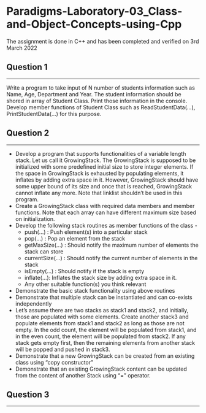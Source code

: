# Paradigms-Laboratory-03_Class-and-Object-Concepts-using-Cpp
The assignment is done in C++ and has been completed and verified on 3rd March 2022

## Question 1
--------------
Write a program to take input of N number of students information such as Name,
Age, Department and Year. The student information should be shored in array of
Student Class. Print those information in the console. Develop member functions
of Student Class such as ReadStudentData(...),
PrintStudentData(...) for this purpose.
## Question 2
--------------
* Develop a program that supports functionalities of a variable length stack. Let us
  call it GrowingStack. The GrowingStack is supposed to be initialized with some
  predefined initial size to store integer elements. If the space in GrowingStack is
  exhausted by populating elements, it inflates by adding extra space in
  it. However, GrowingStack should have some upper bound of its size and once that
  is reached, GrowingStack cannot inflate any more. Note that linklist shouldn’t be used
  in this program.
* Create a GrowingStack class with required data members and member functions. Note
  that each array can have different maximum size based on initialization.
* Develop the following stack routines as member functions of the class -
  - push(...) : Push element(s) into a particular stack
  - pop(...) : Pop an element from the stack
  - getMaxSize(...) : Should notify the maximum number of elements the
    stack can store
  - currentSize(...) : Should notify the current number of elements in the
    stack
  - isEmpty(...) : Should notify if the stack is empty
  - inflate(...): Inflates the stack size by adding extra space in it.
  - Any other suitable function(s) you think relevant
* Demonstrate the basic stack functionality using above routines
* Demonstrate that multiple stack can be instantiated and can co-exists independently
* Let’s assume there are two stacks as stack1 and stack2, and initially, those are populated
  with some elements. Create another stack3 and populate elements from stack1 and
  stack2 as long as those are not empty. In the odd count, the element will be populated
  from stack1, and in the even count, the element will be populated from stack2. If any
  stack gets empty first, then the remaining elements from another stack will be popped
  and pushed in stack3.
* Demonstrate that a new GrowingStack can be created from an existing class using
  “copy constructor”
* Demonstrate that an existing GrowingStack content can be updated from the content
  of another Stack using “=” operator.
## Question 3
-------------
